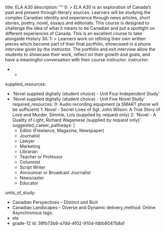 title: ELA A30
description: ""
0: >
  ELA A30 is an exploration of Canada’s past and present through literary sources. Learners will be
  studying the complex Canadian identity and experience through news articles, short stories, poetry,
  novel, essays and editorials. This course is designed to challenge the idea of what it means to be
  Canadian and put a spotlight on different experiences of Canada. This is an excellent course to take
  alongside History 30.
1: >
  Learners work on refining their own written pieces which become part of their final portfolio,
  showcased in a phone interview given by the instructor. The portfolio and exit interview allow the
  students to showcase their work, reflect on their growth and goals, and have a meaningful
  conversation with their course instructor.
instructor:
  - -
supplied_resources:
  - 'Novel supplied digitally (student choice) - Unit Four Independent Study'
  - 'Novel supplied digitally (student choice) - Unit Five Novel Study'
required_resources:
  0: Audio recording equipment (a SMART phone will be sufficient)
  1:
    Novel - Secret Lives of Sgt. John Wilson: A True Story of Love and Murder, Simmie, Lois (supplied by request only)
  2: 'Novel - A Quality of Light, Richard Wagamese (supplied by request only)'
  suggested_career_pathways: |
    <ul>
    <li>Editor (Freelance, Magazine, Newspaper)</li>
    <li>Journalist</li>
    <li>Lawyer</li>
    <li>Marketing</li>
    <li>Librarian</li>
    <li>Teacher or Professor</li>
    <li>Columnist</li>
    <li>Script Writer</li>
    <li>Announcer or Broadcast Journalist</li>
    <li>Newscaster</li>
    <li>Educator</li>
    </ul>
units_of_study:
  - Canadian Perspectives – Distinct and Rich
  - Canadian Landscapes – Diverse and Dynamic
delivery_method: Online Asynchronous
tags:
  - ela
  - grade-12
id: 38fb73b8-a7dd-4f02-910d-fdbb8047b8a1
